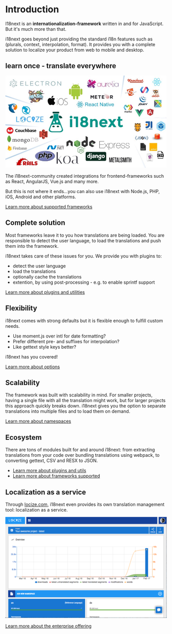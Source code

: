 # Introduction

I18next is an **internationalization-framework** written in and for JavaScript. But it's much more than that.

i18next goes beyond just providing the standard i18n features such as \(plurals, context, interpolation, format\). It provides you with a complete solution to localize your product from web to mobile and desktop.

## learn once - translate everywhere

![](../.gitbook/assets/i18next-ecosystem.jpg)

The i18next-community created integrations for frontend-frameworks such as React, AngularJS, Vue.js and many more.

But this is not where it ends...you can also use i18next with Node.js, PHP, iOS, Android and other platforms.

[Learn more about supported frameworks](supported-frameworks.md)

## Complete solution

Most frameworks leave it to you how translations are being loaded. You are responsible to detect the user language, to load the translations and push them into the framework.

i18next takes care of these issues for you. We provide you with plugins to:

* detect the user language
* load the translations
* optionally cache the translations
* extention, by using post-processing - e.g. to enable sprintf support

[Learn more about plugins and utilities](plugins-and-utils.md)

## Flexibility

i18next comes with strong defaults but it is flexible enough to fulfill custom needs.

* Use moment.js over intl for date formatting? 
* Prefer different pre- and suffixes for interpolation?
* Like gettext style keys better?

i18next has you covered!

[Learn more about options](configuration-options.md)

## Scalability

The framework was built with scalability in mind. For smaller projects, having a single file with all the translation might work, but for larger projects this approach quickly breaks down. i18next gives you the option to separate translations into multiple files and to load them on demand.

[Learn more about namespaces](../principles/namespaces.md)

## Ecosystem

There are tons of modules built for and around i18next: from extracting translations from your code over bundling translations using webpack, to converting gettext, CSV and RESX to JSON.

* [Learn more about plugins and utils](plugins-and-utils.md)
* [Learn more about frameworks supported](supported-frameworks.md)

## Localization as a service

Through [locize.com](http://locize.com/?utm_source=i18next_com&utm_medium=gitbook), i18next even provides its own translation management tool: localization as a service.

![](../.gitbook/assets/dashboard.png)

[Learn more about the enterprise offering](for-enterprises.md)

